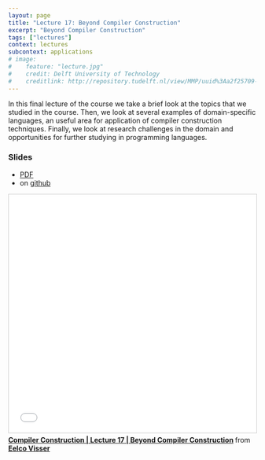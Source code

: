 ```yaml
---
layout: page
title: "Lecture 17: Beyond Compiler Construction"
excerpt: "Beyond Compiler Construction"
tags: ["lectures"]
context: lectures
subcontext: applications
# image:
#    feature: "lecture.jpg"
#    credit: Delft University of Technology
#    creditlink: http://repository.tudelft.nl/view/MMP/uuid%3Aa2f25709-c56e-453e-9394-4a05acf603a4/
---
```


In this final lecture of the course we take a brief look at the topics that we studied in the course. Then, we look at several examples of domain-specific languages, an useful area for application of compiler construction techniques. Finally, we look at research challenges in the domain and opportunities for further studying in programming languages.

### Slides

- [PDF](https://github.com/TUDelft-CS4200-2018/lectures/raw/master/17-conclusion/CS4200-2018-17-conclusion.pdf)
- on [github](https://github.com/TUDelft-CS4200-2018/lectures/tree/master/17-conclusion)

<iframe src="//www.slideshare.net/slideshow/embed_code/key/ddLSEiZo6xrdrP" width="595" height="485" frameborder="0" marginwidth="0" marginheight="0" scrolling="no" style="border:1px solid #CCC; border-width:1px; margin-bottom:5px; max-width: 100%;" allowfullscreen> </iframe> <div style="margin-bottom:5px"> <strong> <a href="//www.slideshare.net/eelcovisser/compiler-construction-lecture-17-beyond-compiler-construction" title="Compiler Construction | Lecture 17 | Beyond Compiler Construction" target="_blank">Compiler Construction | Lecture 17 | Beyond Compiler Construction</a> </strong> from <strong><a href="https://www.slideshare.net/eelcovisser" target="_blank">Eelco Visser</a></strong> </div>
